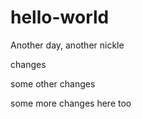 # hello-world
Another day, another nickle


changes

some other changes

some more changes here too
